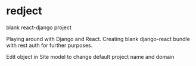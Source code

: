 # redject
blank react-django project

Playing around with Django and React. Creating blank django-react bundle with rest auth for further purposes.

Edit object in Site model to change default project name and domain